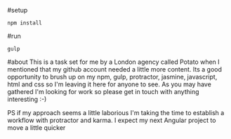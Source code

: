 #setup
```
npm install
```

#run
```
gulp
```

#about
This is a task set for me by a London agency called Potato when I mentioned that my github account needed a little more content. Its a good opportunity to brush up on my npm, gulp, protractor, jasmine, javascript, html and css so I'm leaving it here for anyone to see. As you may have gathered I'm looking for work so please get in touch with anything interesting :-)

PS if my approach seems a little laborious I'm taking the time to establish a workflow with protractor and karma. I expect my next Angular project to move a little quicker
